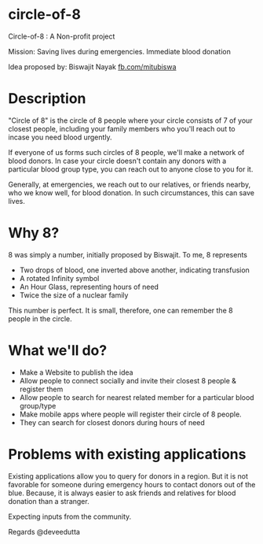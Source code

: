 circle-of-8
===========

Circle-of-8 : A Non-profit project

Mission: Saving lives during emergencies. Immediate blood donation

Idea proposed by: Biswajit Nayak [fb.com/mitubiswa](http://fb.com/mitubiswa)

Description
===========

"Circle of 8" is the circle of 8 people where your circle consists of 7 of your closest people, including your family members who you'll reach out to incase you need blood urgently.

If everyone of us forms such circles of 8 people, we'll make a network of blood donors. In case your circle doesn't contain any donors with a particular blood group type, you can reach out to anyone close to you for it.

Generally, at emergencies, we reach out to our relatives, or friends nearby, who we know well, for blood donation. In such circumstances, this can save lives.

Why 8?
======
8 was simply a number, initially proposed by Biswajit. To me, 8 represents 
* Two drops of blood, one inverted above another, indicating transfusion
* A rotated Infinity symbol
* An Hour Glass, representing hours of need
* Twice the size of a nuclear family

This number is perfect. It is small, therefore, one can remember the 8 people in the circle.

What we'll do?
==============
* Make a Website to publish the idea
* Allow people to connect socially and invite their closest 8 people & register them
* Allow people to search for nearest related member for a particular blood group/type
* Make mobile apps where people will register their circle of 8 people.
* They can search for closest donors during hours of need

Problems with existing applications
===================================
Existing applications allow you to query for donors in a region. But it is not favorable for someone during emergency hours to contact donors out of the blue.
Because, it is always easier to ask friends and relatives for blood donation than a stranger.

Expecting inputs from the community.

Regards
@deveedutta
